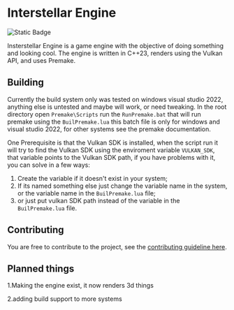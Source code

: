 # Interstellar Engine
![Static Badge](https://img.shields.io/badge/Version-PRE--ALPHA%2094-blue)

Insterstellar Engine is a game engine with the objective of doing something and looking cool.
The engine is written in C++23, renders using the Vulkan API, and uses Premake. 

## Building 

Currently the build system only was tested on windows visual studio 2022, anything else is untested and maybe will work, or need tweaking.
In the root directory open `Premake\Scripts` run the `RunPremake.bat` that will run premake using the `BuilPremake.lua` this batch file is only for  windows and visual studio 2022, for other systems see the premake documentation.

One Prerequisite is that the Vulkan SDK is installed, when the script run it will try to find the Vulkan SDK using the enviroment variable `VULKAN_SDK`, that variable points to the Vulkan SDK path, if you have problems with it, you can solve in a few ways: 
1. Create the variable if it doesn't exist in your system;
2. If its named something else just change the variable name in the system, or the variable name in the `BuilPremake.lua` file;
3. or just put vulkan SDK path instead of the variable in the `BuilPremake.lua` file.
   
## Contributing
You are free to contribute to the project, see the [contributing guideline here](https://github.com/CapibaraEngineer/InterstellarEngine/blob/master/CONTRIBUTING.md).

## Planned things
1.Making the engine exist, it now renders 3d things

2.adding build support to more systems
